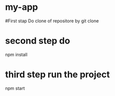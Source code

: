 # my-app


#First stap Do clone of repositore by
 git clone
# second step do 
npm install
# third step run the project
npm start
